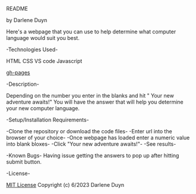 README

by Darlene Duyn 

Here's a webpage that you can use to help determine what computer language would  suit you best. 

-Technologies Used-

HTML
CSS
VS code
Javascript 

[gh-pages](https://darlene503.github.io/java-project/)

-Description-

Depending on the number you enter in the blanks and hit " Your new adventure awaits!" You will have the answer that will help you determine your new computer language. 

-Setup/Installation Requirements-

-Clone the repository or download the code files-
-Enter url into the browser of your choice-
-Once webpage has loaded enter a numeric value into blank bloxes-
-Click "Your new adventure awaits!"-
-See results-

-Known Bugs-
Having issue getting the answers to pop up after hitting submit button. 

-License-

[MIT License](https://choosealicense.com/licenses/mit/)
Copyright (c) 6/2023 Darlene Duyn



